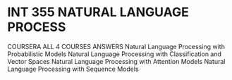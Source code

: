 # INT 355 NATURAL LANGUAGE PROCESS 
COURSERA ALL 4 COURSES ANSWERS
Natural Language Processing with Probabilistic Models
Natural Language Processing with Classification and Vector Spaces
Natural Language Processing with Attention Models
Natural Language Processing with Sequence Models
